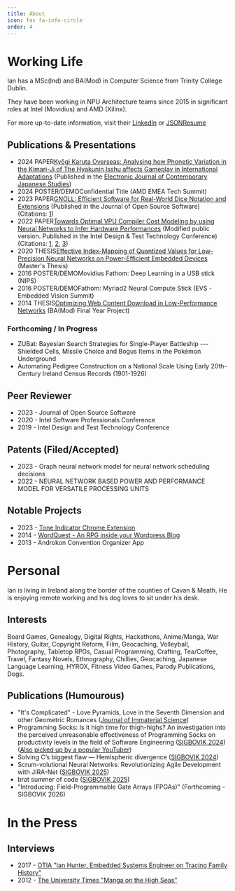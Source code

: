 ```yaml
---
title: About
icon: fas fa-info-circle
order: 4
---
```


# Working Life
Ian has a MSc(Ind) and BA(Mod) in Computer Science from Trinity College Dublin.

They have been working in NPU Architecture teams since 2015 in significant roles at Intel (Movidius) and AMD (Xilinx). 

For more up-to-date information, visit their <a href="https://www.linkedin.com/in/ianfhunter/">LinkedIn</a> or <a href="https://registry.jsonresume.org/ianfhunter">JSONResume</a>

## Publications & Presentations
- 2024 <span class="badge primary">PAPER</span>[Kyōgi Karuta Overseas: Analysing how Phonetic Variation in the Kimari-Ji of The Hyakunin Isshu affects Gameplay in International Adaptations](https://www.japanesestudies.org.uk/ejcjs/vol24/iss3/hunter.html) (Published in the [Electronic Journal of Contemporary Japanese Studies](https://www.japanesestudies.org.uk))
- 2024 <span class="badge danger">POSTER/DEMO</span>Confidential Title (AMD EMEA Tech Summit)
- 2023 <span class="badge primary">PAPER</span>[GNOLL: Efficient Software for Real-World Dice Notation and Extensions](https://joss.theoj.org/papers/10.21105/joss.04816) (Published in the Journal of Open Source Software) (Citations: [1](https://www.researchgate.net/publication/384297154_Comprehensive_Benchmarks_for_LLM_Tool_Utilization_Exploring_New_Real-World_Complex_Scenarios))
- 2022 <span class="badge primary">PAPER</span>[Towards Optimal VPU Compiler Cost Modeling by using Neural Networks to Infer Hardware Performances](https://www.researchgate.net/publication/360512691_Towards_Optimal_VPU_Compiler_Cost_Modeling_by_using_Neural_Networks_to_Infer_Hardware_Performances) (Modified public version. Published in the Intel Design & Test Technology Conference) (Citations: [1](https://arxiv.org/pdf/2302.11405.pdf), [2](https://www.semanticscholar.org/paper/Neural-Architecture-Search-for-Intel-Movidius-VPU-Xu-Li/4cd8e67aabfbf637c9b820888cb4911b226af719), [3](https://llvm.org/devmtg/2022-11/slides/Panel1-MLGO.pdf))
- 2020 <span class="badge warning">THESIS</span>[Effective Index-Mapping of Quantized Values for Low-Precision Neural Networks on Power-Efficient Embedded Devices](https://www.researchgate.net/publication/359218626_Effective_Index-Mapping_of_Quantized_Values_for_Low-Precision_Neural_Networks_on_Power-Efficient_Embedded_Devices) (Master's Thesis)
- 2016 <span class="badge danger">POSTER/DEMO</span>Movidius Fathom: Deep Learning in a USB stick (NIPS)
- 2016 <span class="badge danger">POSTER/DEMO</span>Fathom: Myriad2 Neural Compute Stick (EVS - Embedded Vision Summit)
- 2014 <span class="badge warning">THESIS</span>[Optimizing Web Content Download in Low-Performance Networks](https://www.researchgate.net/publication/359218409_Optimizing_Web_Content_Download_in_Low-Performance_Networks) (BA(Mod) Final Year Project)

### Forthcoming / In Progress
- ZUBat: Bayesian Search Strategies for Single-Player Battleship --- Shielded Cells, Missile Choice and Bogus Items in the Pokémon Underground
- Automating Pedigree Construction on a National Scale Using Early 20th-Century Ireland Census Records (1901-1926)


## Peer Reviewer
- 2023 - Journal of Open Source Software
- 2020 - Intel Software Professionals Conference
- 2019 - Intel Design and Test Technology Conference

## Patents (Filed/Accepted)
- 2023 - Graph neural network model for neural network scheduling decisions
- 2022 - NEURAL NETWORK BASED POWER AND PERFORMANCE MODEL FOR VERSATILE PROCESSING UNITS

## Notable Projects
- 2023 - [Tone Indicator Chrome Extension](https://chrome.google.com/webstore/detail/tone-indicators-explained/oahffmgbcaeeadnhlnhpaifemijpfddn)
- 2014 - [WordQuest - An RPG inside your Wordpress Blog](https://github.com/ianfhunter/WordQuest)
- 2013 - Androkon Convention Organizer App

# Personal
Ian is living in Ireland along the border of the counties of Cavan & Meath. He is enjoying remote working and his dog loves to sit under his desk. 

## Interests
Board Games, Genealogy, Digital Rights, Hackathons, Anime/Manga, War History, Guitar, Copyright Reform, Film, Geocaching, Volleyball, Photography, Tabletop RPGs, Casual Programming, Crafting, Tea/Coffee, Travel, Fantasy Novels, Ethnography, Chillies, Geocaching, Japanese Language Learning, HYROX, Fitness Video Games, Parody Publications, Dogs.

## Publications (Humourous)

- "It's Complicated" - Love Pyramids, Love in the Seventh Dimension and other Geometric Romances ([Journal of Immaterial Science](https://jabde.com/wp-content/uploads/2024/05/LoveGeometry%E2%80%93GS.pdf))
- Programming Socks: Is it high time for thigh-highs? An investigation into the perceived unreasonable effectiveness of Programming Socks on productivity levels in the field of Software Engineering ([SIGBOVIK 2024](https://sigbovik.org/2024/)) ([Also picked up by a popular YouTuber](https://m.youtube.com/watch?v=V6NolFlhALY&t=68s&pp=2AFEkAIB))
- Solving C’s biggest flaw — Hemispheric divergence ([SIGBOVIK 2024](https://sigbovik.org/2024/))
- Scrum-volutional Neural Networks: Revolutionizing Agile Development with JIRA-Net ([SIGBOVIK 2025](https://sigbovik.org/2025/proceedings.pdf))
- brat summer of code ([SIGBOVIK 2025](https://sigbovik.org/2025/proceedings.pdf))
- "Introducing: Field-Programmable Gate Arrays (FPGAs)" (Forthcoming - SIGBOVIK 2026)

# In the Press

## Interviews 
- 2017 - [OTIA "Ian Hunter, Embedded Systems Engineer on Tracing Family History"](https://otia.io/2017/11/03/ian-hunter-embedded-systems-engineer-on-tracing-family-history/)
- 2012 - [The University Times "Manga on the High Seas"](https://universitytimes.ie/2012/11/manga-on-the-high-seas/)
